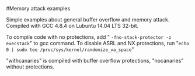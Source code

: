 #Memory attack examples 

Simple examples about general buffer overflow and memory attack. Compiled with GCC 4.8.4 on Lubuntu 14.04 LTS 32-bit.

To compile code with no protections, add " `-fno-stack-protector -z execstack`" to gcc command. To disable ASRL and NX protections, run "`echo 0 | sudo tee /proc/sys/kernel/randomize_va_space`"

"withcanaries" is compiled with buffer overflow protections, "nocanaries" without protections.